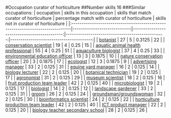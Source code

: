 #Occupation curator of horticulture
##Number skills 16
###Similar occupations:
| occupation                                                                    |   skills in this occupation |   skills that match curator of horticulture |   percentage match with curator of horticulture |   skills not in curator of horticulture |
|:------------------------------------------------------------------------------|----------------------------:|--------------------------------------------:|------------------------------------------------:|----------------------------------------:|
| [botanist](botanist.md)                                                       |                          27 |                                           5 |                                          0.3125 |                                      22 |
| [conservation scientist](conservation_scientist.md)                           |                          19 |                                           4 |                                          0.25   |                                      15 |
| [aquatic animal health professional](aquatic_animal_health_professional.md)   |                          55 |                                           4 |                                          0.25   |                                      51 |
| [aquaculture biologist](aquaculture_biologist.md)                             |                          37 |                                           4 |                                          0.25   |                                      33 |
| [environmental education officer](environmental_education_officer.md)         |                          13 |                                           3 |                                          0.1875 |                                      10 |
| [nature conservation officer](nature_conservation_officer.md)                 |                          20 |                                           3 |                                          0.1875 |                                      17 |
| [ecologist](ecologist.md)                                                     |                          12 |                                           3 |                                          0.1875 |                                       9 |
| [advertising manager](advertising_manager.md)                                 |                          33 |                                           2 |                                          0.125  |                                      31 |
| [equine yard manager](equine_yard_manager.md)                                 |                          16 |                                           2 |                                          0.125  |                                      14 |
| [biology lecturer](biology_lecturer.md)                                       |                          22 |                                           2 |                                          0.125  |                                      20 |
| [botanical technician](botanical_technician.md)                               |                          19 |                                           2 |                                          0.125  |                                      17 |
| [agronomist](agronomist.md)                                                   |                          31 |                                           2 |                                          0.125  |                                      29 |
| [museum scientist](museum_scientist.md)                                       |                          18 |                                           2 |                                          0.125  |                                      16 |
| [fruit production team leader](fruit_production_team_leader.md)               |                          42 |                                           2 |                                          0.125  |                                      40 |
| [microbiologist](microbiologist.md)                                           |                          19 |                                           2 |                                          0.125  |                                      17 |
| [biologist](biologist.md)                                                     |                          14 |                                           2 |                                          0.125  |                                      12 |
| [landscape gardener](landscape_gardener.md)                                   |                          33 |                                           2 |                                          0.125  |                                      31 |
| [groom](groom.md)                                                             |                          26 |                                           2 |                                          0.125  |                                      24 |
| [groundsman/groundswoman](groundsman-groundswoman.md)                         |                          32 |                                           2 |                                          0.125  |                                      30 |
| [bioinformatics scientist](bioinformatics_scientist.md)                       |                          24 |                                           2 |                                          0.125  |                                      22 |
| [horticulture production team leader](horticulture_production_team_leader.md) |                          42 |                                           2 |                                          0.125  |                                      40 |
| [ICT product manager](ICT_product_manager.md)                                 |                          22 |                                           2 |                                          0.125  |                                      20 |
| [biology teacher secondary school](biology_teacher_secondary_school.md)       |                          28 |                                           2 |                                          0.125  |                                      26 |
